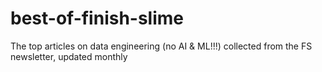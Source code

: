 # best-of-finish-slime
The top articles on data engineering (no AI &amp; ML!!!) collected from the FS newsletter, updated monthly
